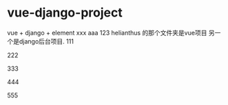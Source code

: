 # vue-django-project
vue + django + element 
xxx
aaa
123
helianthus 的那个文件夹是vue项目
另一个是django后台项目.
111

222

333

444

555